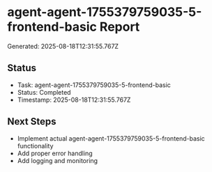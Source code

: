 # agent-agent-1755379759035-5-frontend-basic Report

Generated: 2025-08-18T12:31:55.767Z

## Status
- Task: agent-agent-1755379759035-5-frontend-basic
- Status: Completed
- Timestamp: 2025-08-18T12:31:55.767Z

## Next Steps
- Implement actual agent-agent-1755379759035-5-frontend-basic functionality
- Add proper error handling
- Add logging and monitoring
